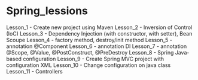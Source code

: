 # Spring_lessions

Lesson_1 - Create new project using Maven
Lesson_2 - Inversion of Control (IoC)
Lesson_3 - Dependency Injection (with constructor, with setter), Bean Scoupe
Lesson_4 - factory method, destroy/init method
Lesson_5 - annotation @Component
Lesson_6 - annotation DI
Lesson_7 - annotation @Scope, @Value, @PostConstruct, @PreDestroy
Lesson_8 - Spring Java-based configuration
Lesson_9 - Create Spring MVC project with configuration XML
Lesson_10 - Change configuration on java class
Lesson_11 - Controllers